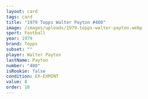 ```yaml
---
layout: card
tags: card
title: "1979 Topps Walter Payton #480"
image: /images/uploads/1979-topps-walter-payton.webp
sport: Football
year: 1979
brand: Topps
subset: ""
player: Walter Payton
lastName: Payton
number: "480"
isRookie: false
condition: EX-EXMINT
value: 8
order: 10
---
```

